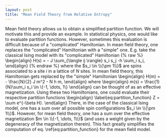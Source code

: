 ```yaml
---
layout: post
title: "Mean Field Theory from Relative Entropy"
---
```

Mean field theory allows us to obtain a simplified partition function.
We will motivate this and provide an example.
In statistical physics, one would like to evaluate partition functions.
However, sometimes this evaluation is difficult
because of a "complicated" Hamiltonian.
In mean field theory, one replaces the "complicated" Hamiltonian with a "simple" one.
E.g. take the classical Ising model with its "complicated" Hamiltonian
{% raw %}
\begin{align}
    H(s) = - J \sum_{\langle ij \rangle} s_i s_j -h \sum_i s_i,
\end{align}
{% endraw %}
where the $s_i \in \\{\pm 1\\}$ are spins associated to a site $i$ in a lattice of $N$ sites.
In mean field theory, this Hamiltonian gets replaced by the "simple" Hamiltonian
\begin{align}
    H(m) = - \frac{N}{2} J m^2 - N h m,
\end{align}
where
\begin{align}
    m(s) = \frac{1}{N}\sum_i s_i \in \\{-1, \dots, 1\\}
\end{align}
can be thought of as an effective magnetization.
Using these two Hamiltonians, one could evaluate their respective partition functions
\begin{align}
    \label{eq:partition_function}
    Z = \sum e^{-\beta H}.
\end{align}
There, in the case of the classical Ising model, 
one has a sum over all possible spin configurations $s_i \in \\{\pm 1\\}$.
However, for mean field theory, 
one has a sum over the effective magnetization $m \in \\{-1, \dots, 1\\}$ (and uses a weight given by the degeneracy of the magnetization therein). 
This fact greatly simplifies the computation of eq. \ref{eq:partition_function} for the mean field model.
